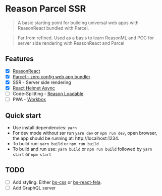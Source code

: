 # Reason Parcel SSR

> A basic starting point for building universal web apps with ReasonReact bundled with Parcel.

> Far from refined. Used as a basis to learn ReasonML and POC for server side rendering with ReasonReact and Parcel

## Features

* [x] [ReasonReact](https://reasonml.github.io/reason-react/)
* [x] [Parcel - zero config web app bundler](https://parceljs.org/)
* [x] SSR - Server side rendering
* [x] [React Helmet Async](https://github.com/NYTimes/react-helmet-async)
* [ ] Code-Splitting - [Reason Loadable](https://github.com/kMeillet/reason-loadable)
* [ ] PWA - [Workbox](https://developers.google.com/web/tools/workbox/)

## Quick start

* Use install dependencies: `yarn`
* For dev mode without ssr run `yarn dev` or `npm run dev`, open browser, the app should be running at: http://localhost:1234.
* To build run: `yarn build` or `npm run build`
* To build and run use: `yarn build` or `npm run build` followed by `yarn start` or `npm start`

## TODO

* [ ] Add styling. Either [bs-css](https://github.com/SentiaAnalytics/bs-css) or [bs-react-fela](https://github.com/astrada/bs-react-fela).
* [ ] Add GraphQL server
